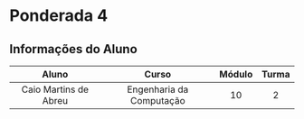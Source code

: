 # Ponderada 4

## Informações do Aluno  
Aluno | Curso | Módulo | Turma
:---: | :---: | :---: | :---:
Caio Martins de Abreu | Engenharia da Computação | 10 | 2